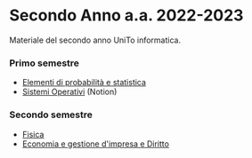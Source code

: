 # Secondo Anno a.a. 2022-2023
Materiale del secondo anno UniTo informatica.

### Primo semestre
- [Elementi di probabilità e statistica](https://github.com/Ela17/Secondo_Anno/tree/main/EPS)
- [Sistemi Operativi](https://noiseless-fang-540.notion.site/Sistemi-Operativi-902eb68e1f6b409091466950b0941c41?pvs=25) (Notion)

### Secondo semestre
- [Fisica](https://github.com/Ela17/Secondo_Anno/tree/main/Fisica)
- [Economia e gestione d'impresa e Diritto](https://github.com/Ela17/Secondo_Anno/tree/main/EGID)
